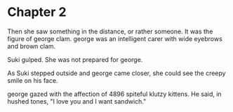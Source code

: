 # Chapter 2

Then she saw something in the distance, or rather someone. It was the figure of george clam. george was an intelligent carer with wide eyebrows and brown clam.

Suki gulped. She was not prepared for george.

As Suki stepped outside and george came closer, she could see the creepy smile on his face.

george gazed with the affection of 4896 spiteful klutzy kittens. He said, in hushed tones, "I love you and I want sandwich."
